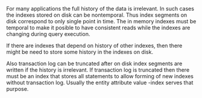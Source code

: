 For many applications the full history of the data is irrelevant. In such cases the indexes stored on disk can be nontemporal. Thus index segments on disk correspond to only single point in time. The in memory indexes must be temporal to make it posible to have consistent reads while the indexes are changing during query execution.

If there are indexes that depend on history of other indexes, then there might be need to store some history in the indexes on disk.

Also transaction log can be truncated after on disk index segments are written if the history is irrelevant. If transaction log is truncated then there must be an index that stores all statements to allow forming of new indexes without transaction log. Usually the entity attribute value -index serves that purpose.